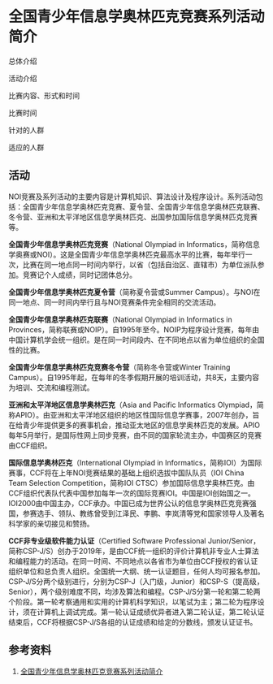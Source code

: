 # 全国青少年信息学奥林匹克竞赛系列活动简介

总体介绍

活动介绍

比赛内容、形式和时间

比赛时间

针对的人群

适应的人群

## 活动
NOI竞赛及系列活动的主要内容是计算机知识、算法设计及程序设计。系列活动包括：全国青少年信息学奥林匹克竞赛、夏令营、全国青少年信息学奥林匹克联赛、冬令营、亚洲和太平洋地区信息学奥林匹克、出国参加国际信息学奥林匹克竞赛等。

**全国青少年信息学奥林匹克竞赛**（National Olympiad in Informatics，简称信息学奥赛或NOI）。这是全国青少年信息学奥林匹克最高水平的比赛，每年举行一次，比赛在同一地点同一时间内举行，以省（包括自治区、直辖市）为单位派队参加。竞赛记个人成绩，同时记团体总分。

**全国青少年信息学奥林匹克夏令营**（简称夏令营或Summer Campus）。与NOI在同一地点、同一时间内举行且与NOI竞赛条件完全相同的交流活动。

**全国青少年信息学奥林匹克联赛**（National Olympiad in Informatics in Provinces，简称联赛或NOIP）。自1995年至今。NOIP为程序设计竞赛，每年由中国计算机学会统一组织。是在同一时间段内、在不同地点以省为单位组织的全国性的比赛。

**全国青少年信息学奥林匹克竞赛冬令营**（简称冬令营或Winter Training Campus）。自1995年起，在每年的冬季假期开展的培训活动，共8天，主要内容为培训、交流和编程测试。

**亚洲和太平洋地区信息学奥林匹克**（Asia and Pacific Informatics Olympiad，简称APIO）。由亚洲和太平洋地区组织的地区性国际信息学赛事，2007年创办，旨在给青少年提供更多的赛事机会，推动亚太地区的信息学奥林匹克的发展。APIO每年5月举行，是国际性网上同步竞赛，由不同的国家轮流主办，中国赛区的竞赛由CCF组织。

**国际信息学奥林匹克**（International Olympiad in Informatics，简称IOI）为国际赛事，CCF将在上年NOI竞赛结果的基础上组织选拔中国队队员（IOI China Team Selection Competition，简称IOI CTSC）参加国际信息学奥林匹克。由CCF组织代表队代表中国参加每年一次的国际竞赛IOI。中国是IOI创始国之一。IOI2000由中国主办，CCF承办。中国已成为世界公认的信息学奥林匹克竞赛强国，参赛选手、领队、教练曾受到江泽民、李鹏、李岚清等党和国家领导人及著名科学家的亲切接见和赞扬。

**CCF非专业级软件能力认证**（Certified Software Professional Junior/Senior，简称CSP-J/S）创办于2019年，是由CCF统一组织的评价计算机非专业人士算法和编程能力的活动。在同一时间、不同地点以各省市为单位由CCF授权的省认证组织单位和总负责人组织。全国统一大纲、统一认证题目，任何人均可报名参加。CSP-J/S分两个级别进行，分别为CSP-J（入门级，Junior）和CSP-S（提高级，Senior），两个级别难度不同，均涉及算法和编程。CSP-J/S分第一轮和第二轮两个阶段。第一轮考察通用和实用的计算机科学知识，以笔试为主；第二轮为程序设计，须在计算机上调试完成。第一轮认证成绩优异者进入第二轮认证，第二轮认证结束后，CCF将根据CSP-J/S各组的认证成绩和给定的分数线，颁发认证证书。

## 参考资料
1. [全国青少年信息学奥林匹克竞赛系列活动简介](https://www.noi.cn/gynoi/jj/)